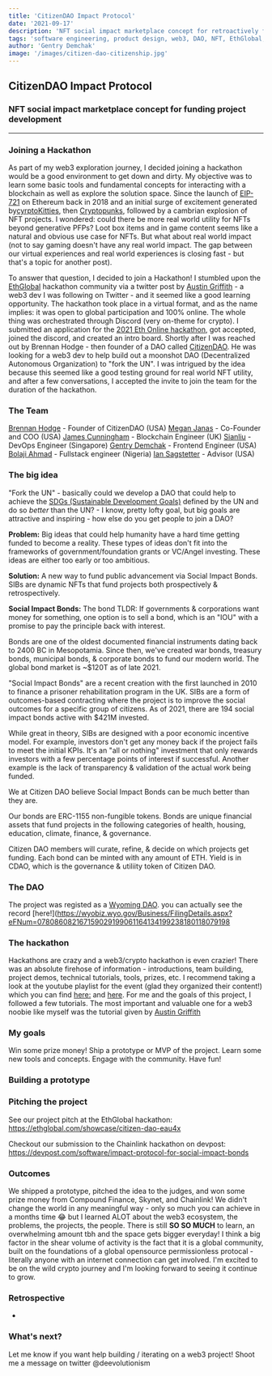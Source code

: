 ```yaml
---
title: 'CitizenDAO Impact Protocol'
date: '2021-09-17'
description: 'NFT social impact marketplace concept for retroactively funding project development'
tags: 'software engineering, product design, web3, DAO, NFT, EthGlobal, Hackathon'
author: 'Gentry Demchak'
image: '/images/citizen-dao-citizenship.jpg'
---
```


## CitizenDAO Impact Protocol

### NFT social impact marketplace concept for funding project development
---

### Joining a Hackathon

As part of my web3 exploration journey, I decided joining a hackathon would be a good environment to get down and dirty. My objective was to learn some basic tools and fundamental concepts for interacting with a blockchain as well as explore the solution space. Since the launch of [EIP-721](https://eips.ethereum.org/EIPS/eip-721) on Ethereum back in 2018 and an initial surge of excitement generated by[cyrptoKitties](https://www.cryptokitties.co/), then [Cryptopunks](https://www.larvalabs.com/cryptopunks), followed by a cambrian explosion of NFT projects. I wondered: could there be more real world utility for NFTs beyond generative PFPs? Loot box items and in game content seems like a natural and obvious use case for NFTs. But what about real world impact (not to say gaming doesn't have any real world impact. The gap between our virtual experiences and real world experiences is closing fast - but that's a topic for another post). 

To answer that question, I decided to join a Hackathon! I stumbled upon the [EthGlobal](https://ethglobal.com/) hackathon community via a twitter post by [Austin Griffith]() - a web3 dev I was following on Twitter - and it seemed like a good learning opportunity. The hackathon took place in a virtual format, and as the name implies: it was open to global participation and 100% online. The whole thing was orchestrated through Discord (very on-theme for crypto). I submitted an application for the [2021 Eth Online hackathon](https://ethglobal.com/events/ethonline2021), got accepted, joined the discord, and created an intro board. Shortly after I was reached out by Brennan Hodge - then founder of a DAO called [CitizenDAO](https://citizendao.io/). He was looking for a web3 dev to help build out a moonshot DAO (Decentralized Autonomous Organization) to "fork the UN". I was intrigued by the idea because this seemed like a good testing ground for real world NFT utility, and after a few conversations, I accepted the invite to join the team for the duration of the hackathon.


### The Team
[Brennan Hodge](https://github.com/BrennenHodge) - Founder of CitizenDAO (USA)
[Megan Janas](https://github.com/MeganJanas-CH) - Co-Founder and COO (USA)
[James Cunningham](https://github.com/james-c) - Blockchain Engineer (UK)
[Sianliu](https://github.com/sianliu) - DevOps Engineer (Singapore)
[Gentry Demchak](https://github.com/deevolutionism) - Frontend Engineer (USA)
[Bolaji Ahmad](https://github.com/bolajahmad) - Fullstack engineer (Nigeria)
[Ian Sagstetter](https://twitter.com/iansagstette?s=20) - Advisor (USA)

### The big idea

"Fork the UN" - basically could we develop a DAO that could help to achieve the [SDGs (Sustainable Development Goals)](https://sdgs.un.org/goals) defined by the UN and do so *better* than the UN? - I know, pretty lofty goal, but big goals are attractive and inspiring - how else do you get people to join a DAO?

**Problem:**
Big ideas that could help humanity have a hard time getting funded to become a reality. These types of ideas don't fit into the frameworks of government/foundation grants or VC/Angel investing. These ideas are either too early or too ambitious.

**Solution:** 
A new way to fund public advancement via Social Impact Bonds. SIBs are dynamic NFTs that fund projects both prospectively & retrospectively.

**Social Impact Bonds:**
The bond TLDR: If governments & corporations want money for something, one option is to sell a bond, which is an "IOU" with a promise to pay the principle back with interest.

Bonds are one of the oldest documented financial instruments dating back to 2400 BC in Mesopotamia. Since then, we've created war bonds, treasury bonds, municipal bonds, & corporate bonds to fund our modern world. The global bond market is ~$120T as of late 2021.

"Social Impact Bonds" are a recent creation with the first launched in 2010 to finance a prisoner rehabilitation program in the UK. SIBs are a form of outcomes-based contracting where the project is to improve the social outcomes for a specific group of citizens. As of 2021, there are 194 social impact bonds active with $421M invested.

While great in theory, SIBs are designed with a poor economic incentive model. For example, investors don't get any money back if the project fails to meet the initial KPIs. It's an "all or nothing" investment that only rewards investors with a few percentage points of interest if successful. Another example is the lack of transparency & validation of the actual work being funded.

We at Citizen DAO believe Social Impact Bonds can be much better than they are.

Our bonds are ERC-1155 non-fungible tokens. Bonds are unique financial assets that fund projects in the following categories of health, housing, education, climate, finance, & governance.

Citizen DAO members will curate, refine, & decide on which projects get funding. Each bond can be minted with any amount of ETH. Yield is in CDAO, which is the governance & utiliity token of Citizen DAO.


### The DAO

The project was registed as a [Wyoming DAO](https://sos.wyo.gov/Business/Docs/DAOs_FAQs.pdf). you can actually see the record [here!](https://wyobiz.wyo.gov/Business/FilingDetails.aspx?eFNum=078086082167159029199061164134199238180118079198

### The hackathon

Hackathons are crazy and a web3/crypto hackathon is even crazier! There was an absolute firehose of information - introductions, team building, project demos, technical tutorials, tools, prizes, etc. I recommend taking a look at the youtube playlist for the event (glad they organized their content!) which you can find [here:](https://youtube.com/playlist?list=PLXzKMXK2aHh6j8eOCCVd9vNECFdr-VnF-) and [here](https://www.youtube.com/playlist?list=PLXzKMXK2aHh7aUiWbxZO9Rf2eQCH-wcFg). For me and the goals of this project, I followed a few tutorials. The most important and valuable one for a web3 noobie like myself was the tutorial given by [Austin Griffith]()

### My goals

Win some prize money! Ship a prototype or MVP of the project. Learn some new tools and concepts. Engage with the community. Have fun!

### Building a prototype

### Pitching the project

See our project pitch at the EthGlobal hackathon: https://ethglobal.com/showcase/citizen-dao-eau4x

Checkout our submission to the Chainlink hackathon on devpost: https://devpost.com/software/impact-protocol-for-social-impact-bonds

### Outcomes

We shipped a prototype, pitched the idea to the judges, and won some prize money from Compound Finance, Skynet, and Chainlink! We didn't change the world in any meaningful way - only so much you can achieve in a months time 😂 but I learned ALOT about the web3 ecosystem, the problems, the projects, the people. There is still **SO SO MUCH** to learn, an overwhelming amount tbh and the space gets bigger everyday! I think a big factor in the shear volume of activity is the fact that it is a global community, built on the foundations of a global opensource permissionless protocal - literally anyone with an internet connection can get involved. I'm excited to be on the wild crypto journey and I'm looking forward to seeing it continue to grow.

### Retrospective

-

### What's next?

Let me know if you want help building / iterating on a web3 project! Shoot me a message on twitter @deevolutionism
